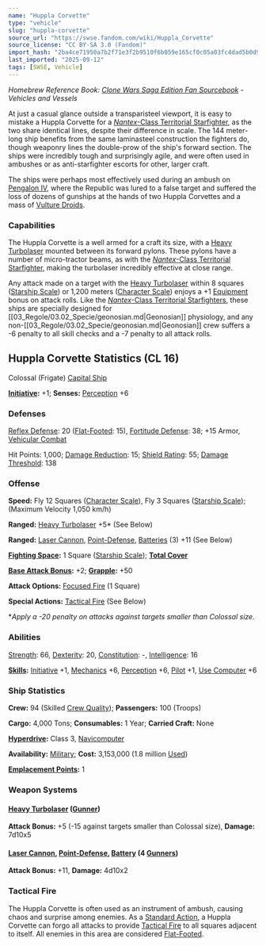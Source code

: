 ```yaml
---
name: "Huppla Corvette"
type: "vehicle"
slug: "huppla-corvette"
source_url: "https://swse.fandom.com/wiki/Huppla_Corvette"
source_license: "CC BY-SA 3.0 (Fandom)"
import_hash: "2ba4ce71950a7b2f71e3f2b9510f6b059e165cf0c05a03fc4dad5b0d9aadea85"
last_imported: "2025-09-12"
tags: [SWSE, Vehicle]
---
```

*Homebrew Reference Book: [Clone Wars Saga Edition Fan Sourcebook](https://swse.fandom.com/wiki/Clone_Wars_Saga_Edition_Fan_Sourcebook) - Vehicles and Vessels*

At just a casual glance outside a transparisteel viewport, it is easy to mistake a Huppla Corvette for a [*Nantex*-Class Territorial Starfighter](https://swse.fandom.com/wiki/Nantex-Class_Territorial_Starfighter), as the two share identical lines, despite their difference in scale. The 144 meter-long ship benefits from the same laminasteel construction the fighters do, though weaponry lines the double-prow of the ship's forward section. The ships were incredibly tough and surprisingly agile, and were often used in ambushes or as anti-starfighter escorts for other, larger craft.

The ships were perhaps most effectively used during an ambush on [Pengalon IV](https://swse.fandom.com/wiki/Pengalon_IV), where the Republic was lured to a false target and suffered the loss of dozens of gunships at the hands of two Huppla Corvettes and a mass of [Vulture Droids](https://swse.fandom.com/wiki/Vulture_Droids).

### Capabilities
The Huppla Corvette is a well armed for a craft its size, with a [Heavy Turbolaser](https://swse.fandom.com/wiki/Heavy_Turbolaser) mounted between its forward pylons. These pylons have a number of micro-tractor beams, as with the [*Nantex*-Class Territorial Starfighter](https://swse.fandom.com/wiki/Nantex-Class_Territorial_Starfighter), making the turbolaser incredibly effective at close range.

Any attack made on a target with the [Heavy Turbolaser](https://swse.fandom.com/wiki/Heavy_Turbolaser) within 8 squares ([Starship Scale](https://swse.fandom.com/wiki/Starship_Scale)) or 1,200 meters ([Character Scale](https://swse.fandom.com/wiki/Character_Scale)) enjoys a +1 [Equipment](https://swse.fandom.com/wiki/Equipment) bonus on attack rolls. Like the [*Nantex*-Class Territorial Starfighters](https://swse.fandom.com/wiki/Nantex-Class_Territorial_Starfighters), these ships are specially designed for [[03_Regole/03.02_Specie/geonosian.md|Geonosian]] physiology, and any non-[[03_Regole/03.02_Specie/geonosian.md|Geonosian]] crew suffers a -6 penalty to all skill checks and a -7 penalty to all attack rolls.

## Huppla Corvette Statistics (CL 16)
Colossal (Frigate) [Capital Ship](https://swse.fandom.com/wiki/Capital_Ship)

**[Initiative](https://swse.fandom.com/wiki/Initiative):** +1; **Senses:** [Perception](https://swse.fandom.com/wiki/Perception) +6
### Defenses
[Reflex Defense](https://swse.fandom.com/wiki/Reflex_Defense_(Vehicles)): 20 ([Flat-Footed](https://swse.fandom.com/wiki/Flat-Footed): 15), [Fortitude Defense](https://swse.fandom.com/wiki/Fortitude_Defense_(Vehicles)): 38; +15 Armor, [Vehicular Combat](https://swse.fandom.com/wiki/Vehicular_Combat)

Hit Points: 1,000; [Damage Reduction](https://swse.fandom.com/wiki/Damage_Reduction): 15; [Shield Rating](https://swse.fandom.com/wiki/Shield_Rating): 55; [Damage Threshold](https://swse.fandom.com/wiki/Damage_Threshold_(Vehicles)): 138
### Offense
**Speed:** Fly 12 Squares ([Character Scale](https://swse.fandom.com/wiki/Character_Scale)), Fly 3 Squares ([Starship Scale](https://swse.fandom.com/wiki/Starship_Scale)); (Maximum Velocity 1,050 km/h)

**Ranged:** [Heavy Turbolaser](https://swse.fandom.com/wiki/Heavy_Turbolaser) +5* (See Below)

**Ranged:** [Laser Cannon](https://swse.fandom.com/wiki/Laser_Cannon), [Point-Defense](https://swse.fandom.com/wiki/Point-Defense), [Batteries](https://swse.fandom.com/wiki/Weapon_Batteries) (3) +11 (See Below)

**[Fighting Space](https://swse.fandom.com/wiki/Fighting_Space):** 1 Square ([Starship Scale](https://swse.fandom.com/wiki/Starship_Scale)); **[Total Cover](https://swse.fandom.com/wiki/Total_Cover)**

**[Base Attack Bonus](https://swse.fandom.com/wiki/Base_Attack_Bonus):** +2; **[Grapple](https://swse.fandom.com/wiki/Grapple):** +50

**Attack Options:** [Focused Fire](https://swse.fandom.com/wiki/Focused_Fire) (1 Square)

**Special Actions:** [Tactical Fire](https://swse.fandom.com/wiki/Tactical_Fire) (See Below)

**Apply a -20 penalty on attacks against targets smaller than Colossal size.*
### Abilities
[Strength](https://swse.fandom.com/wiki/Strength): 66, [Dexterity](https://swse.fandom.com/wiki/Dexterity): 20, [Constitution](https://swse.fandom.com/wiki/Constitution): -, [Intelligence](https://swse.fandom.com/wiki/Intelligence): 16

**[Skills](https://swse.fandom.com/wiki/Skills):** [Initiative](https://swse.fandom.com/wiki/Initiative) +1, [Mechanics](https://swse.fandom.com/wiki/Mechanics) +6, [Perception](https://swse.fandom.com/wiki/Perception) +6, [Pilot](https://swse.fandom.com/wiki/Pilot) +1, [Use Computer](https://swse.fandom.com/wiki/Use_Computer) +6
### Ship Statistics
**Crew:** 94 (Skilled [Crew Quality](https://swse.fandom.com/wiki/Crew_Quality)); **Passengers:** 100 (Troops)

**Cargo:** 4,000 Tons; **Consumables:** 1 Year; **Carried Craft:** None

**[Hyperdrive](https://swse.fandom.com/wiki/Hyperdrive):** Class 3, [Navicomputer](https://swse.fandom.com/wiki/Navicomputer)

**Availability:** [Military](https://swse.fandom.com/wiki/Military); **Cost:** 3,153,000 (1.8 million [Used](https://swse.fandom.com/wiki/Used))

[**Emplacement Points**](https://swse.fandom.com/wiki/Emplacement_Points)**:** 1
### Weapon Systems
#### **[Heavy Turbolaser](https://swse.fandom.com/wiki/Heavy_Turbolaser) ([Gunner](https://swse.fandom.com/wiki/Gunner))**
**Attack Bonus:** +5 (-15 against targets smaller than Colossal size), **Damage:** 7d10x5
#### **[Laser Cannon](https://swse.fandom.com/wiki/Laser_Cannon), [Point-Defense](https://swse.fandom.com/wiki/Point-Defense),** **[Battery](https://swse.fandom.com/wiki/Battery) (4 [Gunners](https://swse.fandom.com/wiki/Gunners))**
**Attack Bonus:** +11, **Damage:** 4d10x2
### Tactical Fire
The Huppla Corvette is often used as an instrument of ambush, causing chaos and surprise among enemies. As a [Standard Action](https://swse.fandom.com/wiki/Standard_Action), a Huppla Corvette can forgo all attacks to provide [Tactical Fire](https://swse.fandom.com/wiki/Tactical_Fire) to all squares adjacent to itself. All enemies in this area are considered [Flat-Footed](https://swse.fandom.com/wiki/Flat-Footed).